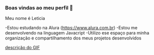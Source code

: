 ### Boas vindas ao meu perfil 💙

Meu nome é Leticia 

-Estou estudando na Alura (https://www.alura.com.br)
-Estou me desenvolvendo na linguagem Javacript
-Utilizo ese espaço para minha organização e compartilhamento dos meus projetos desenvolvidos

[descrição do GIF](https://media1.tenor.com/m/aKFaZBrZFYcAAAAC/excited-spin.gif)
